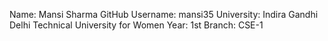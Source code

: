 Name: Mansi Sharma
GitHub Username: mansi35
University: Indira Gandhi Delhi Technical University for Women
Year: 1st
Branch: CSE-1